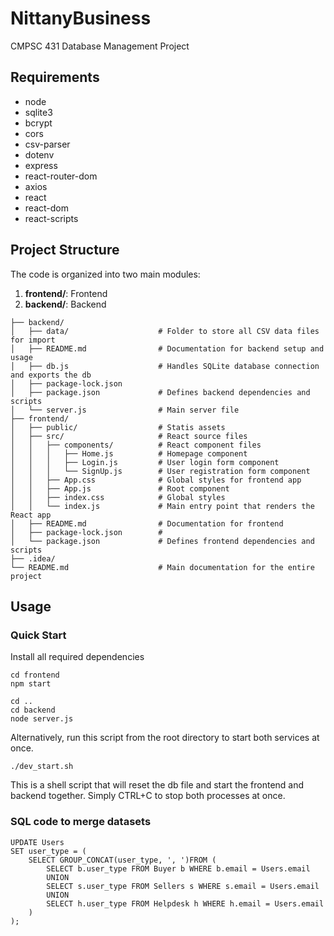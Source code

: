 # NittanyBusiness
CMPSC 431 Database Management Project

## Requirements

* node
* sqlite3
* bcrypt
* cors
* csv-parser
* dotenv
* express
* react-router-dom
* axios
* react
* react-dom
* react-scripts

## Project Structure
The code is organized into two main modules:

1. **frontend/**: Frontend
2. **backend/**: Backend

~~~
├── backend/
│   ├── data/                    # Folder to store all CSV data files for import
│   ├── README.md                # Documentation for backend setup and usage
│   ├── db.js                    # Handles SQLite database connection and exports the db
│   ├── package-lock.json        
│   ├── package.json             # Defines backend dependencies and scripts
│   └── server.js                # Main server file
├── frontend/
│   ├── public/                  # Statis assets
│   ├── src/                     # React source files
│   │   ├── components/          # React component files
│   │   │   ├── Home.js          # Homepage component
│   │   │   ├── Login.js         # User login form component
│   │   │   └── SignUp.js        # User registration form component
│   │   ├── App.css              # Global styles for frontend app
│   │   ├── App.js               # Root component
│   │   ├── index.css            # Global styles
│   │   └── index.js             # Main entry point that renders the React app
│   ├── README.md                # Documentation for frontend
│   ├── package-lock.json        # 
│   └── package.json             # Defines frontend dependencies and scripts
├── .idea/
└── README.md                    # Main documentation for the entire project
~~~



## Usage

### Quick Start
Install all required dependencies
```
cd frontend
npm start

cd ..
cd backend
node server.js

```
Alternatively, run this script from the root directory to start both services at once.
```
./dev_start.sh
```
This is a shell script that will reset the db file and start the frontend and backend together. Simply CTRL+C to stop both processes at once.


### SQL code to merge datasets
```angular2html
UPDATE Users
SET user_type = (
    SELECT GROUP_CONCAT(user_type, ', ')FROM (
        SELECT b.user_type FROM Buyer b WHERE b.email = Users.email
        UNION
        SELECT s.user_type FROM Sellers s WHERE s.email = Users.email
        UNION
        SELECT h.user_type FROM Helpdesk h WHERE h.email = Users.email
    )
);
```

